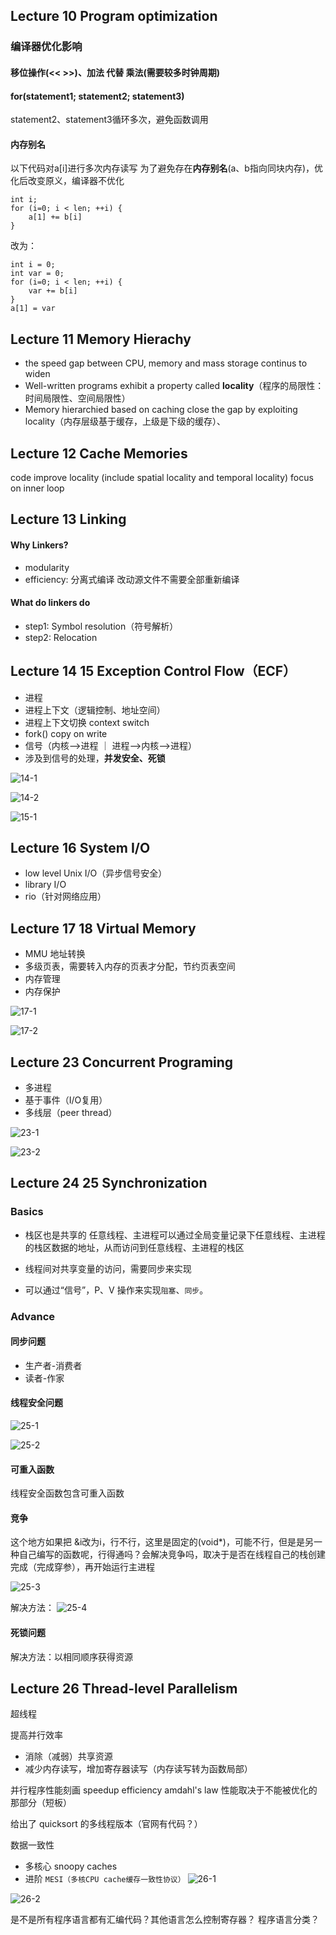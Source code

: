 ## Lecture 10 Program optimization

### 编译器优化影响
#### 移位操作(<< >>)、加法 代替 乘法(需要较多时钟周期)


#### for(statement1; statement2; statement3)

statement2、statement3循环多次，避免函数调用


#### 内存别名
以下代码对a[i]进行多次内存读写
为了避免存在**内存别名**(a、b指向同块内存)，优化后改变原义，编译器不优化
```
int i;
for (i=0; i < len; ++i) {
    a[1] += b[i]
}
```
改为：
```
int i = 0;
int var = 0;
for (i=0; i < len; ++i) {
    var += b[i]
}
a[1] = var
```



## Lecture 11 Memory Hierachy

- the speed gap between CPU, memory and mass storage continus to widen
- Well-written programs exhibit a property called **locality**（程序的局限性：时间局限性、空间局限性）
- Memory hierarchied based on caching close the gap by exploiting locality（内存层级基于缓存，上级是下级的缓存）、


## Lecture 12 Cache Memories

code improve locality (include spatial locality and temporal locality)
focus on inner loop



## Lecture 13 Linking

#### Why Linkers?
- modularity
- efficiency: 分离式编译 改动源文件不需要全部重新编译


#### What do linkers do
- step1: Symbol resolution（符号解析）
- step2: Relocation







## Lecture 14 15 Exception Control Flow（ECF）

- 进程
- 进程上下文（逻辑控制、地址空间）
- 进程上下文切换 context switch
- fork() copy on write
- 信号（内核-->进程 ｜ 进程-->内核-->进程）
- 涉及到信号的处理，**并发安全、死锁**

![14-1](pics/14-1.png)

![14-2](pics/14-2.png)

![15-1](pics/15-1.png)


## Lecture 16 System I/O

- low level Unix I/O（异步信号安全）
- library I/O
- rio（针对网络应用）



## Lecture 17 18 Virtual Memory

- MMU 地址转换
- 多级页表，需要转入内存的页表才分配，节约页表空间
- 内存管理
- 内存保护


![17-1](pics/17-1.png)

![17-2](pics/17-2.png)


## Lecture 23 Concurrent Programing

- 多进程
- 基于事件（I/O复用）
- 多线层（peer thread）

![23-1](pics/23-1.png)

![23-2](pics/23-2.png)


## Lecture 24 25 Synchronization

### Basics

- 栈区也是共享的
任意线程、主进程可以通过全局变量记录下任意线程、主进程的栈区数据的地址，从而访问到任意线程、主进程的栈区

- 线程间对共享变量的访问，需要同步来实现
- 可以通过“信号”，P、V 操作来实现`阻塞`、`同步`。

### Advance

#### 同步问题
- 生产者-消费者
- 读者-作家

#### 线程安全问题
![25-1](pics/25-1.png)

![25-2](pics/25-2.png)

#### 可重入函数
线程安全函数包含可重入函数

#### 竞争
这个地方如果把 &i改为i，行不行，这里是固定的(void*)，可能不行，但是是另一种自己编写的函数呢，行得通吗？会解决竞争吗，取决于是否在线程自己的栈创建完成（完成穿参），再开始运行主进程

![25-3](pics/25-3.png)

解决方法：
![25-4](pics/25-4.png)


#### 死锁问题

解决方法：以相同顺序获得资源



## Lecture 26 Thread-level Parallelism

超线程

提高并行效率
- 消除（减弱）共享资源
- 减少内存读写，增加寄存器读写（内存读写转为函数局部）

并行程序性能刻画
speedup
efficiency
amdahl's law 性能取决于不能被优化的那部分（短板）

给出了 quicksort 的多线程版本（官网有代码？）

数据一致性
- 多核心 snoopy caches
- 进阶 `MESI（多核CPU cache缓存一致性协议）`
![26-1](pics/26-1.png)

![26-2](pics/26-2.png)



是不是所有程序语言都有汇编代码？其他语言怎么控制寄存器？
程序语言分类？






